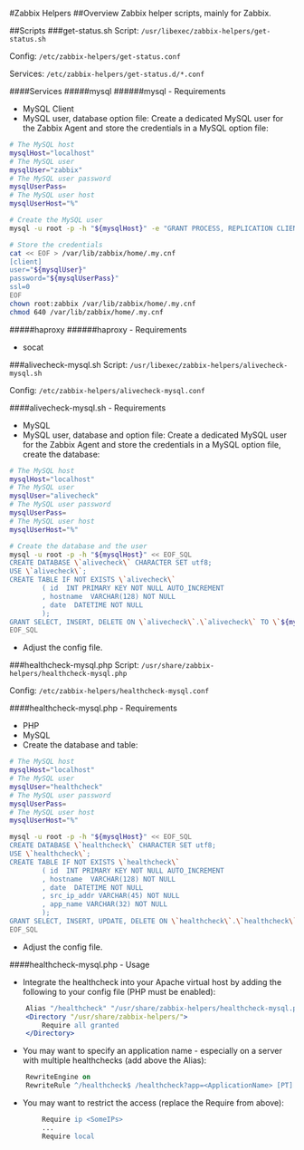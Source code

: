 #Zabbix Helpers
##Overview
Zabbix helper scripts, mainly for Zabbix.

##Scripts
###get-status.sh
Script: `/usr/libexec/zabbix-helpers/get-status.sh`

Config: `/etc/zabbix-helpers/get-status.conf`

Services: `/etc/zabbix-helpers/get-status.d/*.conf`

####Services
#####mysql
######mysql - Requirements
* MySQL Client
* MySQL user, database option file:
Create a dedicated MySQL user for the Zabbix Agent and store the credentials in a MySQL option file:
```bash
# The MySQL host
mysqlHost="localhost"
# The MySQL user
mysqlUser="zabbix"
# The MySQL user password
mysqlUserPass=
# The MySQL user host
mysqlUserHost="%"

# Create the MySQL user
mysql -u root -p -h "${mysqlHost}" -e "GRANT PROCESS, REPLICATION CLIENT, REPLICATION SLAVE ON *.* TO '${mysqlUser}'@'${mysqlUserHost}' IDENTIFIED BY '${mysqlUserPass}'"

# Store the credentials
cat << EOF > /var/lib/zabbix/home/.my.cnf
[client]
user="${mysqlUser}"
password="${mysqlUserPass}"
ssl=0
EOF
chown root:zabbix /var/lib/zabbix/home/.my.cnf
chmod 640 /var/lib/zabbix/home/.my.cnf
```

#####haproxy
######haproxy - Requirements
* socat

###alivecheck-mysql.sh
Script: `/usr/libexec/zabbix-helpers/alivecheck-mysql.sh`

Config: `/etc/zabbix-helpers/alivecheck-mysql.conf`

####alivecheck-mysql.sh - Requirements
* MySQL
* MySQL user, database and option file:
Create a dedicated MySQL user for the Zabbix Agent and store the credentials in a MySQL option file, create the database:
```bash
# The MySQL host
mysqlHost="localhost"
# The MySQL user
mysqlUser="alivecheck"
# The MySQL user password
mysqlUserPass=
# The MySQL user host
mysqlUserHost="%"

# Create the database and the user
mysql -u root -p -h "${mysqlHost}" << EOF_SQL
CREATE DATABASE \`alivecheck\` CHARACTER SET utf8;
USE \`alivecheck\`;
CREATE TABLE IF NOT EXISTS \`alivecheck\`
        ( id  INT PRIMARY KEY NOT NULL AUTO_INCREMENT
        , hostname  VARCHAR(128) NOT NULL
        , date  DATETIME NOT NULL
        );
GRANT SELECT, INSERT, DELETE ON \`alivecheck\`.\`alivecheck\` TO \`${mysqlUser}\`@\`${mysqlUserHost}\` IDENTIFIED BY "${mysqlUserPass}"
EOF_SQL
```
* Adjust the config file.

###healthcheck-mysql.php
Script: `/usr/share/zabbix-helpers/healthcheck-mysql.php`

Config: `/etc/zabbix-helpers/healthcheck-mysql.conf`

####healthcheck-mysql.php - Requirements
* PHP
* MySQL
* Create the database and table:
```bash
# The MySQL host
mysqlHost="localhost"
# The MySQL user
mysqlUser="healthcheck"
# The MySQL user password
mysqlUserPass=
# The MySQL user host
mysqlUserHost="%"

mysql -u root -p -h "${mysqlHost}" << EOF_SQL
CREATE DATABASE \`healthcheck\` CHARACTER SET utf8;
USE \`healthcheck\`;
CREATE TABLE IF NOT EXISTS \`healthcheck\`
        ( id  INT PRIMARY KEY NOT NULL AUTO_INCREMENT
        , hostname  VARCHAR(128) NOT NULL
        , date  DATETIME NOT NULL
        , src_ip_addr VARCHAR(45) NOT NULL
        , app_name VARCHAR(32) NOT NULL
        );
GRANT SELECT, INSERT, UPDATE, DELETE ON \`healthcheck\`.\`healthcheck\` TO \`${mysqlUser}\`@\`${mysqlUserHost}\` IDENTIFIED BY "${mysqlUserPass}";
EOF_SQL
```
* Adjust the config file.

####healthcheck-mysql.php - Usage
* Integrate the healthcheck into your Apache virtual host by adding the following to your config file (PHP must be enabled):
```apache
    Alias "/healthcheck" "/usr/share/zabbix-helpers/healthcheck-mysql.php"
    <Directory "/usr/share/zabbix-helpers/">
        Require all granted
    </Directory>
```
* You may want to specify an application name - especially on a server with multiple healthchecks (add above the Alias):
```apache
    RewriteEngine on
    RewriteRule ^/healthcheck$ /healthcheck?app=<ApplicationName> [PT]
```
* You may want to restrict the access (replace the Require from above):
```apache
        Require ip <SomeIPs>
        ...
        Require local
```
